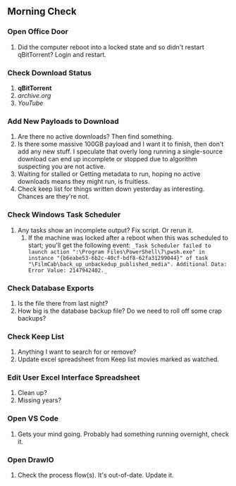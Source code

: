 ## Morning Check
### Open Office Door
1. Did the computer reboot into a locked state and so didn't restart qBitTorrent? Login and restart.

### Check Download Status
1. **qBitTorrent**
1. _archive.org_
1. _YouTube_

### Add New Payloads to Download
1. Are there no active downloads? Then find something. 
1. Is there some massive 100GB payload and I want it to finish, then don't add any new stuff. I speculate that overly long running a single-source download can end up incomplete or stopped due to algorithm suspecting you are not active.
1. Waiting for stalled or Getting metadata to run, hoping no active downloads means they might run, is fruitless.
1. Check keep list for things written down yesterday as interesting.  Chances are they're not.

### Check Windows Task Scheduler
1. Any tasks show an incomplete output? Fix script. Or rerun it.
    1. If the machine was locked after a reboot when this was scheduled to start; you'll get the following event:
        `_Task Scheduler failed to launch action ":\Program Files\PowerShell\7\pwsh.exe" in instance "{b6eabe53-6b2c-40cf-bdf8-62fa31299044}" of task "\FilmCab\back_up_unbackedup_published_media". Additional Data: Error Value: 2147942402._`

### Check Database Exports
1. Is the file there from last night?
1. How big is the database backup file? Do we need to roll off some crap backups?

### Check Keep List
1. Anything I want to search for or remove?
1. Update excel spreadsheet from Keep list movies marked as watched.

### Edit User Excel Interface Spreadsheet
1. Clean up?
1. Missing years?

### Open VS Code
1. Gets your mind going. Probably had something running overnight, check it.

### Open DrawIO
1. Check the process flow(s). It's out-of-date. Update it.


